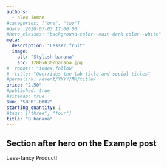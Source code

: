 ```yaml
---
authors:
  - alex-inman
#categories: ["one", "two"]
#date: 2020-07-03 17:00:00
#hero_classes: "background-color--main-dark color--white"
meta:
  description: "Lesser fruit"
  image:
    alt: "Stylish banana"
    src: 1200x630/banana.jpg
#  robots: "index,follow"
#  title: "Overrides the tab title and social titles"
#permalink: /event/YYYY/MM/title/
price: "2.50"
#published: true
#sitemap: true
sku: "SBFRT-0002"
starting_quantity: 1
#tags: ["three", "four"]
title: "B banana"
---
```


## Section after hero on the Example post

Less-fancy Product!
